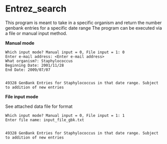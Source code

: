 # Entrez_search

This program is meant to take in a specific organism and return the number genbank entries for a specific date range
The program can be executed via a file or manual input method.


**Manual mode**
```
Which input mode? Manual input = 0, File input = 1: 0
Enter e-mail address: <Enter e-mail address>
What organism?: Staphylococcus
Beginning Date: 2001/11/28
End Date: 2009/07/07


49328 GenBank Entries for Staphylococcus in that date range. Subject to addition of new entries

```

**File input mode**

See attached data file for format

```
Which input mode? Manual input = 0, File input = 1: 1
Enter file name: input_file_gbk.txt


49328 GenBank Entries for Staphylococcus in that date range. Subject to addition of new entries

```


